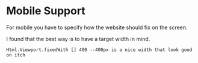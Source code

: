 # Mobile Support

For mobile you have to specify how the website should fix on the screen.

I found that the best way is to have a target width in mind.

```
Html.Viewport.fixedWith [] 400 --400px is a nice width that look good on itch
```